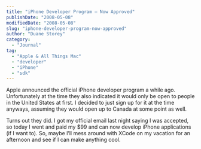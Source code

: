 ```yaml
---
title: "iPhone Developer Program – Now Approved"
publishDate: "2008-05-08"
modifiedDate: "2008-05-08"
slug: "iphone-developer-program-now-approved"
author: "Duane Storey"
category:
  - "Journal"
tag:
  - "Apple & All Things Mac"
  - "developer"
  - "iPhone"
  - "sdk"
---
```


Apple announced the official iPhone developer program a while ago. Unfortunately at the time they also indicated it would only be open to people in the United States at first. I decided to just sign up for it at the time anyways, assuming they would open up to Canada at some point as well.

Turns out they did. I got my official email last night saying I was accepted, so today I went and paid my $99 and can now develop iPhone applications (if I want to). So, maybe I’ll mess around with XCode on my vacation for an afternoon and see if I can make anything cool.